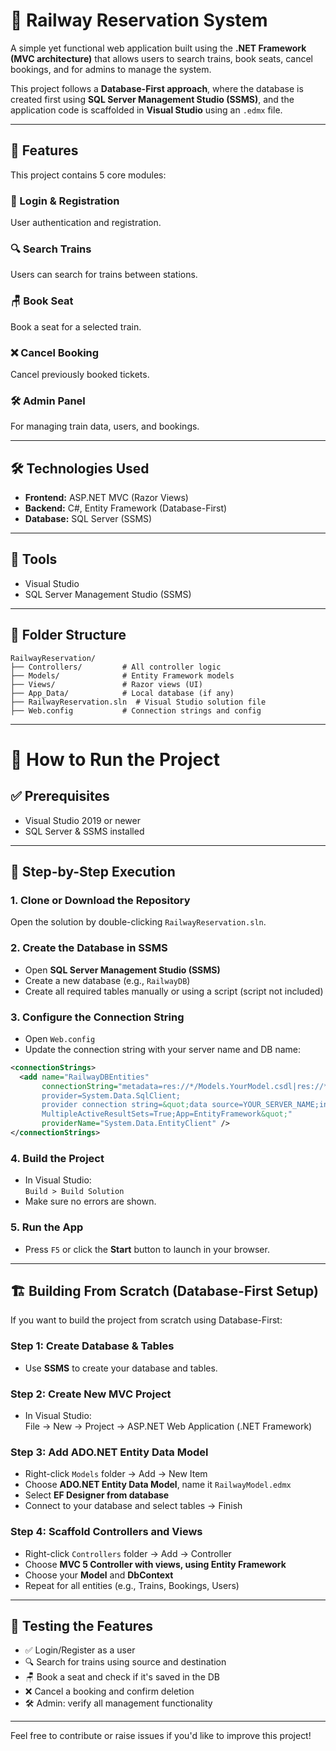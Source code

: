 # 🚆 Railway Reservation System

A simple yet functional web application built using the **.NET Framework (MVC architecture)** that allows users to search trains, book seats, cancel bookings, and for admins to manage the system.

This project follows a **Database-First approach**, where the database is created first using **SQL Server Management Studio (SSMS)**, and the application code is scaffolded in **Visual Studio** using an `.edmx` file.

---

## 📌 Features

This project contains 5 core modules:

### 🔐 Login & Registration
User authentication and registration.

### 🔍 Search Trains
Users can search for trains between stations.

### 🪑 Book Seat
Book a seat for a selected train.

### ❌ Cancel Booking
Cancel previously booked tickets.

### 🛠️ Admin Panel
For managing train data, users, and bookings.

---

## 🛠️ Technologies Used

- **Frontend:** ASP.NET MVC (Razor Views)  
- **Backend:** C#, Entity Framework (Database-First)  
- **Database:** SQL Server (SSMS)

---

## 🧰 Tools

- Visual Studio  
- SQL Server Management Studio (SSMS)

---

## 📂 Folder Structure

```
RailwayReservation/
├── Controllers/         # All controller logic
├── Models/              # Entity Framework models
├── Views/               # Razor views (UI)
├── App_Data/            # Local database (if any)
├── RailwayReservation.sln  # Visual Studio solution file
├── Web.config           # Connection strings and config
```

---

# 🚀 How to Run the Project

## ✅ Prerequisites

- Visual Studio 2019 or newer  
- SQL Server & SSMS installed

---

## 🔄 Step-by-Step Execution

### 1. Clone or Download the Repository

Open the solution by double-clicking `RailwayReservation.sln`.

### 2. Create the Database in SSMS

- Open **SQL Server Management Studio (SSMS)**  
- Create a new database (e.g., `RailwayDB`)  
- Create all required tables manually or using a script (script not included)

### 3. Configure the Connection String

- Open `Web.config`
- Update the connection string with your server name and DB name:
  
```xml
<connectionStrings>
  <add name="RailwayDBEntities" 
       connectionString="metadata=res://*/Models.YourModel.csdl|res://*/Models.YourModel.ssdl|res://*/Models.YourModel.msl;
       provider=System.Data.SqlClient;
       provider connection string=&quot;data source=YOUR_SERVER_NAME;initial catalog=RailwayDB;integrated security=True;
       MultipleActiveResultSets=True;App=EntityFramework&quot;" 
       providerName="System.Data.EntityClient" />
</connectionStrings>
```

### 4. Build the Project

- In Visual Studio:  
  `Build > Build Solution`  
- Make sure no errors are shown.

### 5. Run the App

- Press `F5` or click the **Start** button to launch in your browser.

---

## 🏗️ Building From Scratch (Database-First Setup)

If you want to build the project from scratch using Database-First:

### Step 1: Create Database & Tables

- Use **SSMS** to create your database and tables.

### Step 2: Create New MVC Project

- In Visual Studio:  
  File → New → Project → ASP.NET Web Application (.NET Framework)

### Step 3: Add ADO.NET Entity Data Model

- Right-click `Models` folder → Add → New Item  
- Choose **ADO.NET Entity Data Model**, name it `RailwayModel.edmx`  
- Select **EF Designer from database**  
- Connect to your database and select tables → Finish

### Step 4: Scaffold Controllers and Views

- Right-click `Controllers` folder → Add → Controller  
- Choose **MVC 5 Controller with views, using Entity Framework**  
- Choose your **Model** and **DbContext**  
- Repeat for all entities (e.g., Trains, Bookings, Users)

---

## 🧪 Testing the Features

- ✅ Login/Register as a user  
- 🔍 Search for trains using source and destination  
- 🪑 Book a seat and check if it's saved in the DB  
- ❌ Cancel a booking and confirm deletion  
- 🛠️ Admin: verify all management functionality

---

Feel free to contribute or raise issues if you'd like to improve this project!
